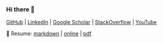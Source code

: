 ### Hi there 👋
<!-- [![](./icons/icons8-github.svg)](https://github.com/yakhyo) &nbsp;[![](./icons/icons8-linkedin.svg)](https://www.linkedin.com/in/y-valikhujaev/) &nbsp;[![](./icons/icons8-google-scholar.svg)](https://scholar.google.com/citations?user=I66QbJIAAAAJ&hl=en) &nbsp;[![](./icons/icons8-stack-overflow.svg)](https://stackoverflow.com/users/14815986/yakhyo)  &nbsp;[![](./icons/icons8-youtube.svg)](https://youtube.com/codeuz) -->

[GitHub](https://github.com/yakhyo) | [LinkedIn](https://www.linkedin.com/in/y-valikhujaev/) | [Google Scholar](https://scholar.google.com/citations?user=I66QbJIAAAAJ&hl=en) | [StackOverflow](https://stackoverflow.com/users/14815986/yakhyo)  | [YouTube](https://youtube.com/codeuz)

📄 Resume: [markdown](./assets/resume.md) | [online](https://yakhyo.github.io/yakhyo/) | [pdf](https://yakhyo.github.io/yakhyo/assets/cv_v-yakhyokhuja.pdf)
<!--  &nbsp;[![](./icons/icons8-medium.svg)](https://yakhyo.medium.com/) 
&nbsp;[![](./icons/icons8-twitter.svg)](https://twitter.com/y_valikhujaev) &nbsp;[![](./icons/icons8-facebook.svg)](https://www.facebook.com/yvalikhujaev/) &nbsp;[![](./icons/icons8-telegram.svg)](https://t.me/yakhyokhuja)
 -->
<!--  This is my markdown [**resume**](./assets/resum_for_pdf.md). -->
<!--  - This my resume [homepage](https://yakhyo.github.io/yakhyo/) and [markdown](./resume.md) resume. -->
<!-- 
- Sometimes I write [blogs](https://yakhyo.medium.com/) and make [videos](https://www.youtube.com/codeuz).


**yakhyo/yakhyo** is a ✨ _special_ ✨ repository because its `README.md` (this file) appears on your GitHub profile.

Here are some ideas to get you started:

- 🔭 I’m currently working on ...
- 🌱 I’m currently learning ...
- 👯 I’m looking to collaborate on ...
- 🤔 I’m looking for help with ...
- 💬 Ask me about ...
- 📫 How to reach me: ...
- 😄 Pronouns: ...
- ⚡ Fun fact: ...
-->
